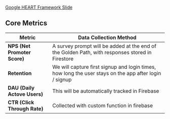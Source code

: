 [Google HEART Framework Slide](<https://docs.google.com/presentation/d/1r_qx9oSUABWdHN8oodOvvgRXx9pYDMeWPMViMwWuA68/edit#slide=id.gc8216bd24_20_0>)

## Core Metrics

| Metric                | Data Collection Method |
|----------------------|-------------|
| **NPS (Net Promoter Score)** | A survey prompt will be added at the end of the Golden Path, with responses stored in Firestore |
| **Retention** | We will capture first signup and login times, how long the user stays on the app after login / signup |
| **DAU (Daily Actove Users)** | This will be automatically tracked in Firebase|
| **CTR (Click Through Rate)** | Collected with custom function in firebase|
